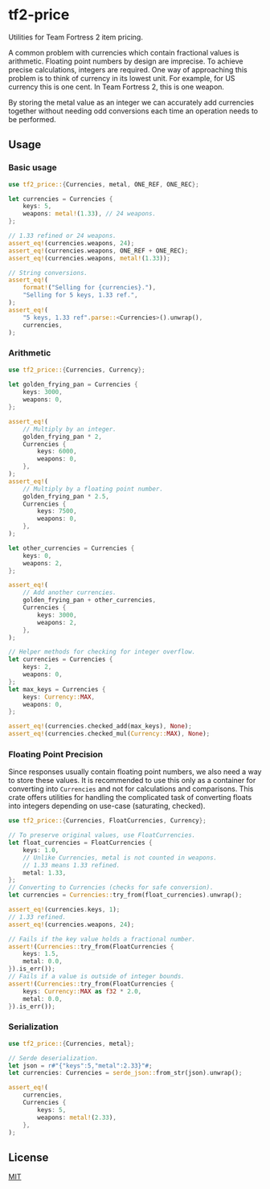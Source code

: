# tf2-price

Utilities for Team Fortress 2 item pricing.

A common problem with currencies which contain fractional values is arithmetic. Floating point numbers by design are imprecise. To achieve precise calculations, integers are required. One way of approaching this problem is to think of currency in its lowest unit. For example, for US currency this is one cent. In Team Fortress 2, this is one weapon.

By storing the metal value as an integer we can accurately add currencies together without needing odd conversions each time an operation needs to be performed.

## Usage

### Basic usage
```rust
use tf2_price::{Currencies, metal, ONE_REF, ONE_REC};

let currencies = Currencies {
    keys: 5,
    weapons: metal!(1.33), // 24 weapons.
};

// 1.33 refined or 24 weapons.
assert_eq!(currencies.weapons, 24);
assert_eq!(currencies.weapons, ONE_REF + ONE_REC);
assert_eq!(currencies.weapons, metal!(1.33));

// String conversions.
assert_eq!(
    format!("Selling for {currencies}."),
    "Selling for 5 keys, 1.33 ref.",
);
assert_eq!(
    "5 keys, 1.33 ref".parse::<Currencies>().unwrap(),
    currencies,
);
```

### Arithmetic
```rust
use tf2_price::{Currencies, Currency};
    
let golden_frying_pan = Currencies {
    keys: 3000,
    weapons: 0,
};

assert_eq!(
    // Multiply by an integer.
    golden_frying_pan * 2,
    Currencies {
        keys: 6000,
        weapons: 0,
    },
);
assert_eq!(
    // Multiply by a floating point number.
    golden_frying_pan * 2.5,
    Currencies {
        keys: 7500,
        weapons: 0,
    },
);

let other_currencies = Currencies {
    keys: 0,
    weapons: 2,
};

assert_eq!(
    // Add another currencies.
    golden_frying_pan + other_currencies,
    Currencies {
        keys: 3000,
        weapons: 2,
    },
);

// Helper methods for checking for integer overflow.
let currencies = Currencies {
    keys: 2,
    weapons: 0,
};
let max_keys = Currencies {
    keys: Currency::MAX,
    weapons: 0,
};

assert_eq!(currencies.checked_add(max_keys), None);
assert_eq!(currencies.checked_mul(Currency::MAX), None);
```

### Floating Point Precision

Since responses usually contain floating point numbers, we also need a way to store these values. It is recommended to use this only as a container for converting into `Currencies` and not for calculations and comparisons. This crate offers utilities for handling the complicated task of converting floats into integers depending on use-case (saturating, checked).

```rust
use tf2_price::{Currencies, FloatCurrencies, Currency};

// To preserve original values, use FloatCurrencies.
let float_currencies = FloatCurrencies {
    keys: 1.0,
    // Unlike Currencies, metal is not counted in weapons.
    // 1.33 means 1.33 refined.
    metal: 1.33,
};
// Converting to Currencies (checks for safe conversion).
let currencies = Currencies::try_from(float_currencies).unwrap();

assert_eq!(currencies.keys, 1);
// 1.33 refined.
assert_eq!(currencies.weapons, 24);

// Fails if the key value holds a fractional number.
assert!(Currencies::try_from(FloatCurrencies {
    keys: 1.5,
    metal: 0.0,
}).is_err());
// Fails if a value is outside of integer bounds.
assert!(Currencies::try_from(FloatCurrencies {
    keys: Currency::MAX as f32 * 2.0,
    metal: 0.0,
}).is_err());
```

### Serialization
```rust
use tf2_price::{Currencies, metal};

// Serde deserialization.
let json = r#"{"keys":5,"metal":2.33}"#;
let currencies: Currencies = serde_json::from_str(json).unwrap();

assert_eq!(
    currencies,
    Currencies {
        keys: 5,
        weapons: metal!(2.33),
    },
);
```

## License

[MIT](https://github.com/juliarose/tf2-price/tree/main/LICENSE)
